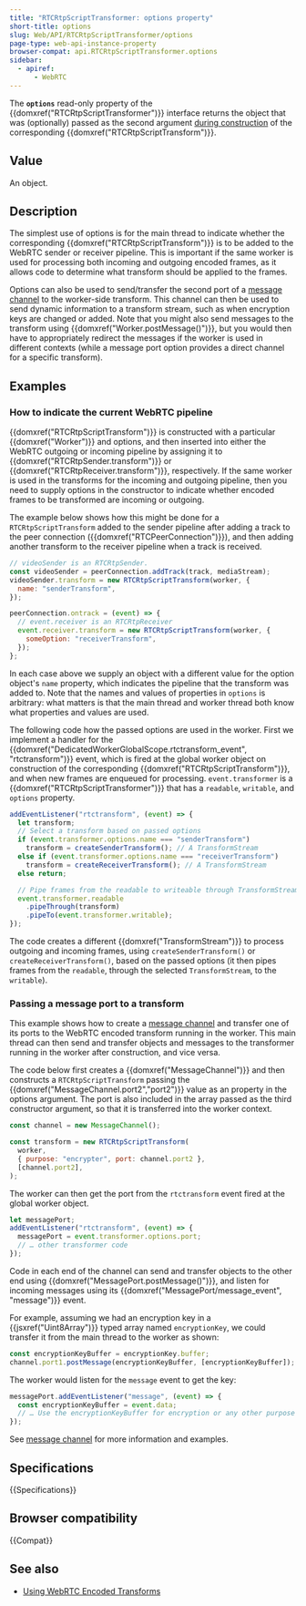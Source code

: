 ```yaml
---
title: "RTCRtpScriptTransformer: options property"
short-title: options
slug: Web/API/RTCRtpScriptTransformer/options
page-type: web-api-instance-property
browser-compat: api.RTCRtpScriptTransformer.options
sidebar:
  - apiref:
      - WebRTC
---
```


The **`options`** read-only property of the {{domxref("RTCRtpScriptTransformer")}} interface returns the object that was (optionally) passed as the second argument [during construction](/en-US/docs/Web/API/RTCRtpScriptTransform/RTCRtpScriptTransform) of the corresponding {{domxref("RTCRtpScriptTransform")}}.

## Value

An object.

## Description

The simplest use of options is for the main thread to indicate whether the corresponding {{domxref("RTCRtpScriptTransform")}} is to be added to the WebRTC sender or receiver pipeline. This is important if the same worker is used for processing both incoming and outgoing encoded frames, as it allows code to determine what transform should be applied to the frames.

Options can also be used to send/transfer the second port of a [message channel](/en-US/docs/Web/API/Channel_Messaging_API) to the worker-side transform.
This channel can then be used to send dynamic information to a transform stream, such as when encryption keys are changed or added.
Note that you might also send messages to the transform using {{domxref("Worker.postMessage()")}}, but you would then have to appropriately redirect the messages if the worker is used in different contexts (while a message port option provides a direct channel for a specific transform).

## Examples

### How to indicate the current WebRTC pipeline

{{domxref("RTCRtpScriptTransform")}} is constructed with a particular {{domxref("Worker")}} and options, and then inserted into either the WebRTC outgoing or incoming pipeline by assigning it to {{domxref("RTCRtpSender.transform")}} or {{domxref("RTCRtpReceiver.transform")}}, respectively.
If the same worker is used in the transforms for the incoming and outgoing pipeline, then you need to supply options in the constructor to indicate whether encoded frames to be transformed are incoming or outgoing.

The example below shows how this might be done for a `RTCRtpScriptTransform` added to the sender pipeline after adding a track to the peer connection ({{domxref("RTCPeerConnection")}}), and then adding another transform to the receiver pipeline when a track is received.

```js
// videoSender is an RTCRtpSender.
const videoSender = peerConnection.addTrack(track, mediaStream);
videoSender.transform = new RTCRtpScriptTransform(worker, {
  name: "senderTransform",
});
```

```js
peerConnection.ontrack = (event) => {
  // event.receiver is an RTCRtpReceiver
  event.receiver.transform = new RTCRtpScriptTransform(worker, {
    someOption: "receiverTransform",
  });
};
```

In each case above we supply an object with a different value for the option object's `name` property, which indicates the pipeline that the transform was added to.
Note that the names and values of properties in `options` is arbitrary: what matters is that the main thread and worker thread both know what properties and values are used.

The following code how the passed options are used in the worker.
First we implement a handler for the {{domxref("DedicatedWorkerGlobalScope.rtctransform_event", "rtctransform")}} event, which is fired at the global worker object on construction of the corresponding {{domxref("RTCRtpScriptTransform")}}, and when new frames are enqueued for processing.
`event.transformer` is a {{domxref("RTCRtpScriptTransformer")}} that has a `readable`, `writable`, and `options` property.

```js
addEventListener("rtctransform", (event) => {
  let transform;
  // Select a transform based on passed options
  if (event.transformer.options.name === "senderTransform")
    transform = createSenderTransform(); // A TransformStream
  else if (event.transformer.options.name === "receiverTransform")
    transform = createReceiverTransform(); // A TransformStream
  else return;

  // Pipe frames from the readable to writeable through TransformStream
  event.transformer.readable
    .pipeThrough(transform)
    .pipeTo(event.transformer.writable);
});
```

The code creates a different {{domxref("TransformStream")}} to process outgoing and incoming frames, using `createSenderTransform()` or `createReceiverTransform()`, based on the passed options (it then pipes frames from the `readable`, through the selected `TransformStream`, to the `writable`).

### Passing a message port to a transform

This example shows how to create a [message channel](/en-US/docs/Web/API/Channel_Messaging_API) and transfer one of its ports to the WebRTC encoded transform running in the worker. This main thread can then send and transfer objects and messages to the transformer running in the worker after construction, and vice versa.

The code below first creates a {{domxref("MessageChannel")}} and then constructs a `RTCRtpScriptTransform` passing the {{domxref("MessageChannel.port2","port2")}} value as an property in the options argument.
The port is also included in the array passed as the third constructor argument, so that it is transferred into the worker context.

```js
const channel = new MessageChannel();

const transform = new RTCRtpScriptTransform(
  worker,
  { purpose: "encrypter", port: channel.port2 },
  [channel.port2],
);
```

The worker can then get the port from the `rtctransform` event fired at the global worker object.

```js
let messagePort;
addEventListener("rtctransform", (event) => {
  messagePort = event.transformer.options.port;
  // … other transformer code
});
```

Code in each end of the channel can send and transfer objects to the other end using {{domxref("MessagePort.postMessage()")}}, and listen for incoming messages using its {{domxref("MessagePort/message_event", "message")}} event.

For example, assuming we had an encryption key in a {{jsxref("Uint8Array")}} typed array named `encryptionKey`, we could transfer it from the main thread to the worker as shown:

```js
const encryptionKeyBuffer = encryptionKey.buffer;
channel.port1.postMessage(encryptionKeyBuffer, [encryptionKeyBuffer]);
```

The worker would listen for the `message` event to get the key:

```js
messagePort.addEventListener("message", (event) => {
  const encryptionKeyBuffer = event.data;
  // … Use the encryptionKeyBuffer for encryption or any other purpose
});
```

See [message channel](/en-US/docs/Web/API/Channel_Messaging_API) for more information and examples.

## Specifications

{{Specifications}}

## Browser compatibility

{{Compat}}

## See also

- [Using WebRTC Encoded Transforms](/en-US/docs/Web/API/WebRTC_API/Using_Encoded_Transforms)
